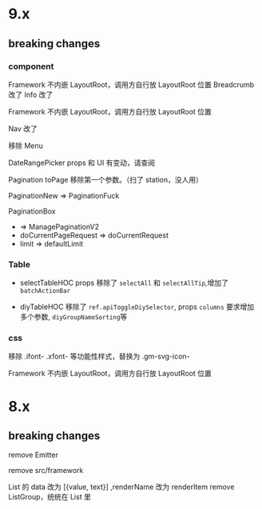 # 9.x

## breaking changes

### component

Framework 不内嵌 LayoutRoot，调用方自行放 LayoutRoot 位置
Breadcrumb 改了
Info 改了

Framework 不内嵌 LayoutRoot，调用方自行放 LayoutRoot 位置

Nav 改了

移除 Menu

DateRangePicker props 和 UI 有变动，请查阅

Pagination toPage 移除第一个参数。（扫了 station，没人用）

PaginationNew => PaginationFuck

PaginationBox
- => ManagePaginationV2
- doCurrentPageRequest => doCurrentRequest
- limit => defaultLimit

### Table

- selectTableHOC props 移除了 `selectAll` 和 `selectAllTip`,增加了 `batchActionBar`

- diyTableHOC 移除了 `ref.apiToggleDiySelector`, props `columns` 要求增加多个参数, `diyGroupNameSorting`等

### css

移除 .ifont- .xfont- 等功能性样式，替换为 .gm-svg-icon-

Framework 不内嵌 LayoutRoot，调用方自行放 LayoutRoot 位置

# 8.x

## breaking changes

remove Emitter

remove src/framework

List 的 data 改为 [{value, text}] ,renderName 改为 renderItem
remove ListGroup，统统在 List 里
